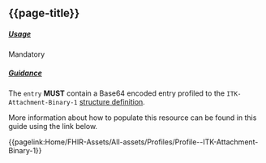 ## {{page-title}}

<h5><ins>Usage</ins></h5>

<span class="mro-circle mandatory" title="Mandatory"></span> Mandatory


<h5><ins>Guidance</ins></h5>

The `entry` **MUST** contain a Base64 encoded entry profiled to the `ITK-Attachment-Binary-1` [structure definition](https://fhir.nhs.uk/STU3/StructureDefinition/ITK-Attachment-Binary-1).

More information about how to populate this resource can be found in this guide using the link below.

{{pagelink:Home/FHIR-Assets/All-assets/Profiles/Profile--ITK-Attachment-Binary-1}}
